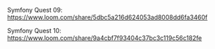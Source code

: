 

Symfony Quest 09: https://www.loom.com/share/5dbc5a216d624053ad8008dd6fa3460f

Symfony Quest 10: https://www.loom.com/share/9a4cbf7f93404c37bc3c119c56c182fe
